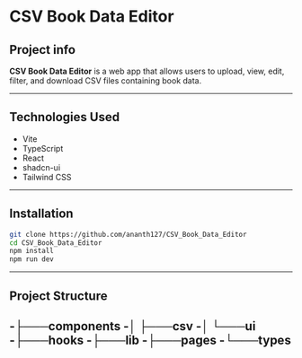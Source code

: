 # CSV Book Data Editor

## Project info

**CSV Book Data Editor** is a web app that allows users to upload, view, edit, filter, and download CSV files containing book data.

---

## Technologies Used

- Vite
- TypeScript
- React
- shadcn-ui
- Tailwind CSS

---

## Installation

```sh
git clone https://github.com/ananth127/CSV_Book_Data_Editor
cd CSV_Book_Data_Editor
npm install
npm run dev

```
---
## Project Structure

-├───components
-│   ├───csv
-│   └───ui
-├───hooks
-├───lib
-├───pages
-└───types
---
